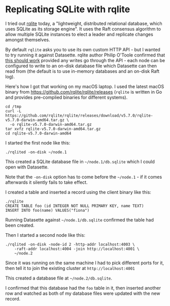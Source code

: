 # Replicating SQLite with rqlite

I tried out [rqlite](https://github.com/rqlite/rqlite) today, a "lightweight, distributed relational database, which uses SQLite as its storage engine". It uses the Raft consensus algorithm to allow multiple SQLite instances to elect a leader and replicate changes amongst themselves.

By default `rqlite` asks you to use its own custom HTTP API - but I wanted to try running it against Datasette. rqlite author Philip O'Toole confirmed that [this should work](https://twitter.com/general_order24/status/1343619601758908419) provided any writes go through the API - each node can be configured to write to an on-disk database file which Datasette can then read from (the default is to use in-memory databases and an on-disk Raft log).

Here's how I got that working on my macOS laptop. I used the latest macOS binary from https://github.com/rqlite/rqlite/releases (`rqlite` is written in Go and provides pre-complied binaries for different systems).

    cd /tmp
    curl -L https://github.com/rqlite/rqlite/releases/download/v5.7.0/rqlite-v5.7.0-darwin-amd64.tar.gz \
      -o rqlite-v5.7.0-darwin-amd64.tar.gz
    tar xvfz rqlite-v5.7.0-darwin-amd64.tar.gz
    cd rqlite-v5.7.0-darwin-amd64

I started the first node like this:

    ./rqlited -on-disk ~/node.1

This created a SQLite database file in `~/node.1/db.sqlite` which I could open with Datasette.

Note that the `-on-disk` option has to come before the `~/node.1` - if it comes afterwards it silently fails to take effect.

I created a table and inserted a record using the client binary like this:

    ./rqlite
    CREATE TABLE foo (id INTEGER NOT NULL PRIMARY KEY, name TEXT)
    INSERT INTO foo(name) VALUES("fiona")

Running Datasette against `~/node.1/db.sqlite` confirmed the table had been created.

Then I started a second node like this:

    ./rqlited -on-disk -node-id 2 -http-addr localhost:4003 \
        -raft-addr localhost:4004 -join http://localhost:4001 \
        ~/node.2

Since it was running on the same machine I had to pick different ports for it, then tell it to join the existing cluster at `http://localhost:4001`

This created a database file at `~/node.2/db.sqlite`.

I confirmed that this database had the `foo` table in it, then inserted another row and watched as both of my database files were updated with the new record.
